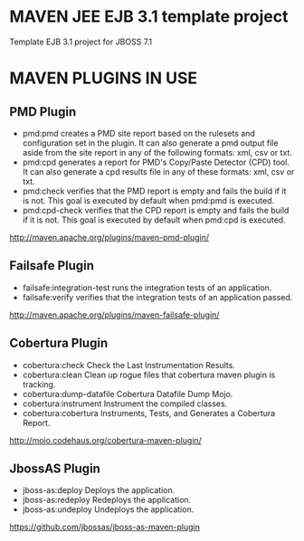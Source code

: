 MAVEN JEE EJB 3.1 template project
=====================================
Template EJB 3.1 project for JBOSS 7.1 


MAVEN PLUGINS IN USE
====================

PMD Plugin
----------

* pmd:pmd creates a PMD site report based on the rulesets and configuration set in the plugin. It can also generate a pmd output file aside from the site report in any of the following formats: xml, csv or txt.
* pmd:cpd generates a report for PMD's Copy/Paste Detector (CPD) tool. It can also generate a cpd results file in any of these formats: xml, csv or txt.
* pmd:check verifies that the PMD report is empty and fails the build if it is not. This goal is executed by default when pmd:pmd is executed.
* pmd:cpd-check verifies that the CPD report is empty and fails the build if it is not. This goal is executed by default when pmd:cpd is executed.

http://maven.apache.org/plugins/maven-pmd-plugin/

Failsafe Plugin
---------------

* failsafe:integration-test runs the integration tests of an application.
* failsafe:verify verifies that the integration tests of an application passed.

http://maven.apache.org/plugins/maven-failsafe-plugin/

Cobertura Plugin
----------------

* cobertura:check Check the Last Instrumentation Results.
* cobertura:clean Clean up rogue files that cobertura maven plugin is tracking.
* cobertura:dump-datafile Cobertura Datafile Dump Mojo.
* cobertura:instrument Instrument the compiled classes.
* cobertura:cobertura Instruments, Tests, and Generates a Cobertura Report.

http://mojo.codehaus.org/cobertura-maven-plugin/

JbossAS Plugin
--------------

* jboss-as:deploy Deploys the application.
* jboss-as:redeploy Redeploys the application.
* jboss-as:undeploy Undeploys the application.

https://github.com/jbossas/jboss-as-maven-plugin
